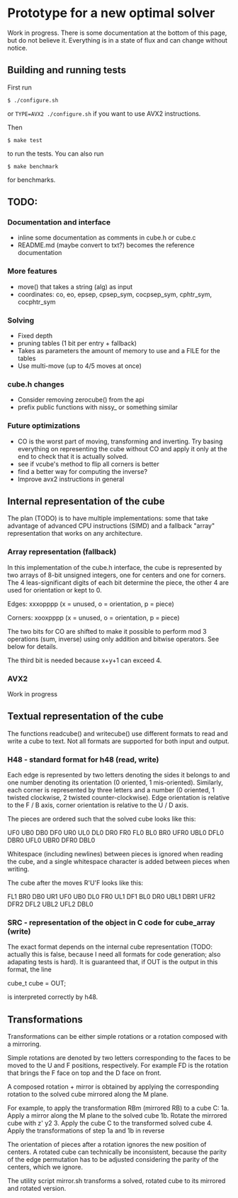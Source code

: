 # Prototype for a new optimal solver

Work in progress. There is some documentation at the bottom of this page,
but do not believe it. Everything is in a state of flux and can change
without notice.

## Building and running tests

First run

```
$ ./configure.sh
```

or `TYPE=AVX2 ./configure.sh` if you want to use AVX2 instructions.

Then

```
$ make test
```

to run the tests. You can also run

```
$ make benchmark
```

for benchmarks.

## TODO:

### Documentation and interface

* inline some documentation as comments in cube.h or cube.c
* README.md (maybe convert to txt?) becomes the reference documentation

### More features

* move() that takes a string (alg) as input
* coordinates: co, eo, epsep, cpsep_sym, cocpsep_sym, cphtr_sym, cocphtr_sym

### Solving

* Fixed depth
* pruning tables (1 bit per entry + fallback)
* Takes as parameters the amount of memory to use and a FILE for the tables
* Use multi-move (up to 4/5 moves at once)

### cube.h changes

* Consider removing zerocube() from the api
* prefix public functions with nissy_ or something similar

### Future optimizations

* CO is the worst part of moving, transforming and inverting. Try basing
  everything on representing the cube without CO and apply it only at the
  end to check that it is actually solved.
* see if vcube's method to flip all corners is better
* find a better way for computing the inverse?
* Improve avx2 instructions in general

## Internal representation of the cube

The plan (TODO) is to have multiple implementations: some that
take advantage of advanced CPU instructions (SIMD) and a fallback
"array" representation that works on any architecture.

### Array representation (fallback)

In this implementation of the cube.h interface, the cube is represented
by two arrays of 8-bit unsigned integers, one for centers and one for
corners.  The 4 leas-significant digits of each bit determine the piece,
the other 4 are used for orientation or kept to 0.

Edges:
        xxxopppp (x = unused, o = orientation, p = piece)

Corners:
        xooxpppp (x = unused, o = orientation, p = piece)

The two bits for CO are shifted to make it possible to perform mod 3
operations (sum, inverse) using only addition and bitwise operators.
See below for details.

The third bit is needed because x+y+1 can exceed 4.

### AVX2

Work in progress


## Textual representation of the cube

The functions readcube() and writecube() use different formats to read
and write a cube to text. Not all formats are supported for both input
and output.

### H48 - standard format for h48 (read, write)

Each edge is represented by two letters denoting the sides it belongs to
and one number denoting its orientation (0 oriented, 1 mis-oriented).
Similarly, each corner is represented by three letters and a number
(0 oriented, 1 twisted clockwise, 2 twisted counter-clockwise).
Edge orientation is relative to the F / B axis, corner orientation is
relative to the U / D axis.

The pieces are ordered such that the solved cube looks like this:

UF0 UB0 DB0 DF0 UR0 UL0 DL0 DR0 FR0 FL0 BL0 BR0
UFR0 UBL0 DFL0 DBR0 UFL0 UBR0 DFR0 DBL0

Whitespace (including newlines) between pieces is ignored when reading
the cube, and a single whitespace character is added between pieces
when writing.

The cube after the moves R'U'F looks like this:

FL1 BR0 DB0 UR1 UF0 UB0 DL0 FR0 UL1 DF1 BL0 DR0
UBL1 DBR1 UFR2 DFR2 DFL2 UBL2 UFL2 DBL0

### SRC - representation of the object in C code for cube_array (write)

The exact format depends on the internal cube representation (TODO: actually
this is false, because I need all formats for code generation; also adapating
tests is hard). It is guaranteed that, if OUT is the output in this format,
the line

cube_t cube = OUT;

is interpreted correctly by h48.


## Transformations

Transformations can be either simple rotations or a rotation composed
with a mirroring.

Simple rotations are denoted by two letters corresponding to the faces
to be moved to the U and F positions, respectively. For example FD is
the rotation that brings the F face on top and the D face on front.

A composed rotation + mirror is obtained by applying the corresponding
rotation to the solved cube mirrored along the M plane.

For example, to apply the transformation RBm (mirrored RB) to a cube C:
	1a. Apply a mirror along the M plane to the solved cube
	1b. Rotate the mirrored cube with z' y2
	3.  Apply the cube C to the transformed solved cube
	4.  Apply the transformations of step 1a and 1b in reverse

The orientation of pieces after a rotation ignores the new position
of centers.  A rotated cube can technically be inconsistent, because
the parity of the edge permutation has to be adjusted considering the
parity of the centers, which we ignore.

The utility script mirror.sh transforms a solved, rotated cube to its
mirrored and rotated version.
